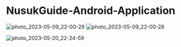 # NusukGuide-Android-Application


![photo_2023-05-09_22-00-29](https://github.com/aphnan/NusukGuide-Android-Application/assets/95551889/c48abce9-fe55-49bc-a942-5ed701dbb91b)
![photo_2023-05-09_22-00-28](https://github.com/aphnan/NusukGuide-Android-Application/assets/95551889/ceeb9230-e844-45dc-b023-2085e1ea6105)

![photo_2023-05-20_22-24-59](https://github.com/aphnan/NusukGuide-Android-Application/assets/95551889/79619270-0012-495e-82f8-6fe78d81bfec)

